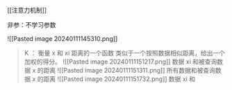 [[注意力机制]]

非参：不学习参数

![[Pasted image 20240111145310.png]]
> K ： 衡量 x 和 xi 距离的一个函数
    类似于一个按照数据相似距离，给出一个加权的得分。
![[Pasted image 20240111151217.png]]
> 数据 xi 和被查询数据 x 的距离
![[Pasted image 20240111151311.png]]
> 所有数据和被查询数据 x 的距离
![[Pasted image 20240111151732.png]]
> 数据 xi 和 





